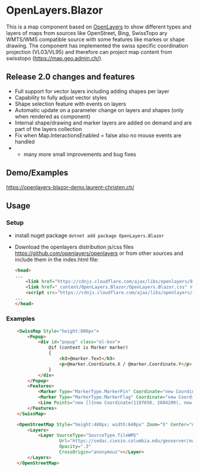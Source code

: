 # OpenLayers.Blazor

This is a map component based on [OpenLayers](https://openlayers.org/) to show different types and layers of maps from sources like OpenStreet, Bing, SwissTopo ary WMTS/WMS compatible source with some features like markes or shape drawing. The component has implemented the swiss specific coordination projection (VL03/VL95) and therefore can project map content from swisstopo (https://map.geo.admin.ch/). 

## Release 2.0 changes and features

- Full support for vector layers including adding shapes per layer
- Capability to fully adjust vector styles
- Shape selection feature with events on layers
- Automatic update on a parameter change on layers and shapes (only when rendered as component)
- Internal shape/drawing and marker layers are added on demand and are part of the layers collection
- Fix when Map.InteractionsEnabled = false also no mouse events are handled
- + many more small improvements and bug fixes

## Demo/Examples

https://openlayers-blazor-demo.laurent-christen.ch/

## Usage

### Setup

- install nuget package ```dotnet add package OpenLayers.Blazor```
- Download the openlayers distribution js/css files https://github.com/openlayers/openlayers or from other sources and include them in the index.html file:

    ```html
    <head>
    ...
        <link href="https://cdnjs.cloudflare.com/ajax/libs/openlayers/8.1.0/ol.min.css" rel="stylesheet" />
        <link href="_content/OpenLayers.Blazor/OpenLayers.Blazor.css" rel="stylesheet" />
        <script src="https://cdnjs.cloudflare.com/ajax/libs/openlayers/8.1.0/dist/ol.min.js"></script>
    ...
    </head>
    ```

### Examples

```html
    <SwissMap Style="height:800px">
        <Popup>
            <div id="popup" class="ol-box">
                @if (context is Marker marker)
                {
                    <h3>@marker.Text</h3>
                    <p>@marker.Coordinate.X / @marker.Coordinate.Y</p>
                }
            </div>
        </Popup>
        <Features>
            <Marker Type="MarkerType.MarkerPin" Coordinate="new Coordinate(2604200, 1197650)"></Marker>
            <Marker Type="MarkerType.MarkerFlag" Coordinate="new Coordinate(2624200, 1177650)" Text="Hallo" BackgroundColor="#449933" Popup></Marker>
            <Line Points="new []{new Coordinate(1197650, 2604200), new Coordinate(2624200, 1177650)}" BorderColor="cyan"></Line>
        </Features>
    </SwissMap>

    <OpenStreetMap Style="height:480px; width:640px" Zoom="5" Center="new Coordinate(0, 51)">
        <Layers>
            <Layer SourceType="SourceType.TileWMS"
                    Url="https://sedac.ciesin.columbia.edu/geoserver/ows?SERVICE=WMS&VERSION=1.3.0&REQUEST=GetMap&FORMAT=image%2Fpng&TRANSPARENT=true&LAYERS=gpw-v3%3Agpw-v3-population-density_2000&LANG=en"
                    Opacity=".3"
                    CrossOrigin="anonymous"></Layer>
        </Layers>
    </OpenStreetMap>
``` 
